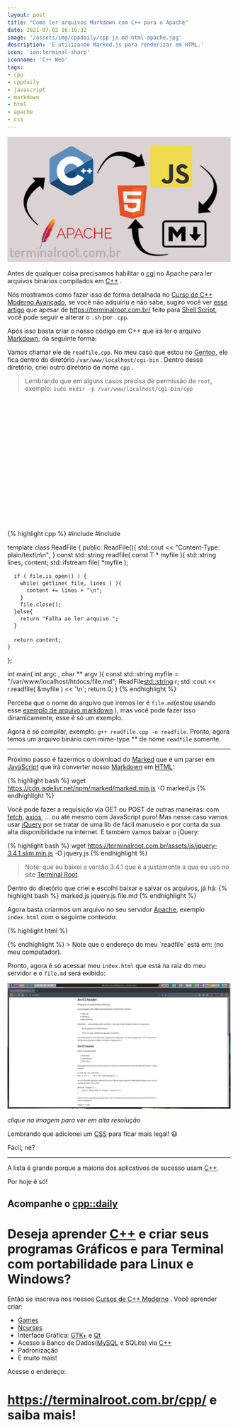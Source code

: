 ```yaml
---
layout: post
title: "Como ler arquivos Markdown com C++ para o Apache"
date: 2021-07-02 16:16:32
image: '/assets/img/cppdaily/cpp-js-md-html-apache.jpg'
description: 'E utilizando Marked.js para renderizar em HTML.'
icon: 'ion:terminal-sharp'
iconname: 'C++ Web'
tags:
- cpp
- cppdaily
- javascript
- markdown
- html
- apache
- css
---
```


![Como ler arquivos Markdown com C++ para o Apache](/assets/img/cppdaily/cpp-js-md-html-apache.jpg)

Antes de qualquer coisa precisamos habilitar o [cgi](https://terminalroot.com.br/2015/09/habilitando-cgi-e-sh-no-apache-do.html) no Apache para ler arquivos binários compilados em [C++](https://terminalroot.com.br/cpp) .

Nós mostramos como fazer isso de forma detalhada no [Curso de C++ Moderno Avançado](https://terminalroot.com.br/cpp), se você não adquiriu e não sabe, sugiro você ver [esse artigo](https://terminalroot.com.br/2015/09/habilitando-cgi-e-sh-no-apache-do.html) que apesar de https://terminalroot.com.br/ feito para [Shell Script](https://terminalroot.com.br/shell), você pode seguir e alterar o `.sh` por `.cpp`.

Após isso basta criar o nosso código em C++ que irá ler o arquivo [Markdown](https://terminalroot.com.br/2019/12/habilitando-renderizacao-de-markdown-no-apache-web-server.html), da seguinte forma:

Vamos chamar ele de `readfile.cpp`. No meu caso que estou no [Gentoo](https://terminalroot.com.br/tags#gentoo), ele fica dentro do diretório `/var/www/localhost/cgi-bin` . Dentro desse diretório, criei outro diretório de nome `cpp` .
> Lembrando que em alguns casos precisa de permissão de `root`, exemplo: `sudo mkdir -p /var/www/localhost/cgi-bin/cpp`

<!-- QUADRADO -->
<script async src="//pagead2.googlesyndication.com/pagead/js/adsbygoogle.js"></script>
<ins class="adsbygoogle"
style="display:inline-block;width:336px;height:280px"
data-ad-client="ca-pub-2838251107855362"
data-ad-slot="5351066970"></ins>
<script>
(adsbygoogle = window.adsbygoogle || []).push({});
</script>

{% highlight cpp %}
#include <iostream>
#include <fstream>

template<typename T>
class ReadFile {
  public:
    ReadFile(){
      std::cout << "Content-Type: plain/text\n\n";
    }
    const std::string readfile( const T * myfile ){
      std::string lines, content;
      std::ifstream file( *myfile );

      if ( file.is_open() ) {
        while( getline( file, lines ) ){
          content += lines + "\n";
        }
        file.close();
      }else{
        return "Falha ao ler arquivo.";
      }

      return content;
    }
};



int main( int argc , char ** argv ){
  const std::string myfile = "/var/www/localhost/htdocs/file.md";
  ReadFile<std::string> r;
  std::cout << r.readfile( &myfile ) << '\n';
  return 0;
}
{% endhighlight %}

Perceba que o nome do arquivo que iremos ler é `file.md`(estou usando esse [exemplo de arquivo markdown](https://gist.github.com/rt2zz/e0a1d6ab2682d2c47746950b84c0b6ee) ), mas você pode fazer isso dinamicamente, esse é só um exemplo.

Agora é só compilar, exemplo: `g++ readfile.cpp -o readfile`. Pronto, agora temos um arquivo binário com mime-type ** de nome `readfile` somente.

---

Próximo passo é fazermos o download do [Marked](https://marked.js.org/) que é um parser em [JavaScript](https://terminalroot.com.br/2020/01/javascript.html) que irá converter nosso [Markdown](ihttps://terminalroot.com.br/2020/08/como-abrir-arquivos-markdown-com-extensao-md-no-firefox.html) em [HTML](https://terminalroot.com.br/2020/01/desenvolvimento-web.html):

{% highlight bash %}
wget https://cdn.jsdelivr.net/npm/marked/marked.min.js -O marked.js
{% endhighlight %}

Você pode fazer a requisição via GET ou POST de outras maneiras: com [fetch](https://developer.mozilla.org/pt-BR/docs/Web/API/Fetch_API/Using_Fetch), [axios](https://github.com/axios/axios), ... ou até mesmo com JavaScript puro! Mas nesse caso vamos usar [jQuery](https://terminalroot.com.br/tags/#jquery) por se tratar de uma lib de fácil manuseio e por conta da sua alta disponibilidade na internet. E também vamos baixar o jQuery:

{% highlight bash %}
wget https://terminalroot.com.br/assets/js/jquery-3.4.1.slim.min.js -O jquery.js
{% endhighlight %}
> Note: que eu baixei a versão 3.4.1 que é a justamente a que eu uso no site [Terminal Root](https://terminalroot.com.br/).

Dentro do diretório que criei e escolhi baixar e salvar os arquivos, já há:
{% highlight bash %}
marked.js
jquery.js
file.md
{% endhighlight %}

Agora basta criarmos um arquivo no seu servidor [Apache](https://terminalroot.com.br/2020/11/como-instalar-corretamente-o-lamp-com-laravel-no-debian-gnulinux.html), exemplo `index.html` com o seguinte conteúdo:

<!-- RETANGULO LARGO 2 -->
<script async src="//pagead2.googlesyndication.com/pagead/js/adsbygoogle.js"></script>
<ins class="adsbygoogle"
style="display:block; text-align:center;"
data-ad-layout="in-article"
data-ad-format="fluid"
data-ad-client="ca-pub-2838251107855362"
data-ad-slot="8549252987"></ins>
<script>
(adsbygoogle = window.adsbygoogle || []).push({});
</script>


{% highlight html %}
<!DOCTYPE html>
<html>
   <head>
      <meta charset="utf-8">
      <meta name="viewport" content="width=device-width, initial-scale=1">
      <title>Lendo arquivo Markdown com C++</title>
      <script src="jquery.js"></script>
      <script>
        $(function(){
           $.post("http://localhost/cgi-bin/cpp/readfile", function(mostrar){
            document.getElementById('app').innerHTML = marked( mostrar );
            });
        });
      </script>
   </head>
   <body>
      <div id="app" class="ui text container"></div>
       <script src="marked.js"></script>
   </body>
</html>
{% endhighlight %}
> Note que o endereço do meu `readfile` está em: <http://localhost/cgi-bin/cpp/readfile> (no meu computador).

Pronto, agora é só acessar meu `index.html` que está na raiz do meu servidor e o `file.md` será exibido:

[![Lendo arquivo Markdown com C++](/assets/img/cppdaily/md-cpp.jpg)](/assets/img/cppdaily/md-cpp.jpg)

*clique na imagem para ver em alta resolução*

Lembrando que adicionei um [CSS](https://terminalroot.com.br/2020/10/os-41-melhores-frameworks-css.html) para ficar mais legal! 😃 

Fácil, né?

---

A lista é grande porque a maioria dos aplicativos de sucesso usam [C++](https://terminalroot.com.br/cpp).

Por hoje é só!

## Acompanhe o [cpp::daily](https://terminalroot.com.br/tags#cppdaily)

# Deseja aprender [C++](https://terminalroot.com.br/cpp/) e criar seus programas Gráficos e para Terminal com portabilidade para Linux e Windows?
Então se inscreva nos nossos [Cursos de C++ Moderno](https://terminalroot.com.br/cpp/) . Você aprender criar:
- [Games](https://terminalroot.com.br/tags#games)
- [Ncurses](https://terminalroot.com.br/2021/02/crie-programas-graficos-no-terminal-com-cpp-e-ncurses.html)
- Interface Gráfica: [GTK+](https://terminalroot.com.br/2020/08/anjuta-o-melhor-ide-para-c-com-gtkmm.html) e [Qt](https://terminalroot.com.br/2021/02/gerencie-suas-contas-financeiras-pessoais-com-terminal-finances.html)
- Acesso à Banco de Dados([MySQL](https://terminalroot.com.br/mysql/) e SQLite) via [C++](https://terminalroot.com.br/cpp/)
- Padronização
- E muito mais!

Acesse o endereço:
# <https://terminalroot.com.br/cpp/> e saiba mais!



